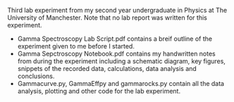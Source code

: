 Third lab experiment from my second year undergraduate in Physics at The University of Manchester. Note that no lab report was written for this experiment.

* Gamma Spectroscopy Lab Script.pdf contains a breif outline of the experiment given to me before I started.
* Gamma Sepctroscopy Notebook.pdf contains my handwritten notes from during the experiment including a schematic diagram, key figures, snippets of the recorded data, calculations, data analysis and conclusions.
* Gammacurve.py, GammaEffpy and gammarocks.py contain all the data analysis, plotting and other code for the lab experiment.
